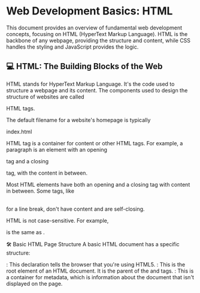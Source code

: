 # Web Development Basics: HTML
This document provides an overview of fundamental web development concepts, focusing on HTML (HyperText Markup Language). HTML is the backbone of any webpage, providing the structure and content, while CSS handles the styling and JavaScript provides the logic. 

## 💻 HTML: The Building Blocks of the Web

HTML stands for HyperText Markup Language. It's the code used to structure a webpage and its content. The components used to design the structure of websites are called 


HTML tags.

The default filename for a website's homepage is typically 

index.html

HTML tag is a container for content or other HTML tags. For example, a paragraph is an element with an opening 

<p> tag and a closing </p> tag, with the content in between.

Most HTML elements have both an opening and a closing tag with content in between. Some tags, like 

<br> for a line break, don't have content and are self-closing.


HTML is not case-sensitive. For example, 

<html> is the same as <HTML>.

🛠️ Basic HTML Page Structure
A basic HTML document has a specific structure:


<!DOCTYPE html>: This declaration tells the browser that you're using HTML5.



<html>: This is the root element of an HTML document. It is the parent of the 


<head> and <body> tags.


<head>: This is a container for metadata, which is information about the document that isn't displayed on the page.



<title>: Sets the title of the page, which appears in the browser tab.


<body>: This tag contains all the data that is rendered and displayed by the browser.

📝 Common HTML Tags and Attributes

HTML Attributes: Attributes are used to add more information to a tag. For example, 

<html lang="en"> specifies the language of the document as English.


Heading Tags (<h1> to <h6>): Used to display headings. 

<h1> is the most important heading, and <h6> is the least important.


Paragraph Tag (<p>): Used for adding paragraphs to your page.


Anchor Tag (<a>): Used to create links.

Example: 

<a href="https://google.com">Google</a>.

Use 

target="_main" to open a link in a new tab.

You can also make an image a clickable link by wrapping the 

<img> tag inside an <a> tag.

Image Tag (<img>): Used to add images.

Example: 

<img src="/image.png" alt="Random Image">. The 

src attribute specifies the image source, which can be a relative URL.

You can set the height and width of an image using attributes, like 

<img src="link" height=50px> or <img src="link" width=50px>.



Line Break Tag (<br>): Adds a line break, or a next line, to your page.

Text Formatting Tags:

<b> for bold text.

<i> for italic text.

<u> for <u>underline</u> text.

<big> for bigger text.

<small> for smaller text.

<sub> for <sub>subscript</sub> text (e.g., H_2O).

<sup> for <sup>superscript</sup> text (e.g., A+B).

Horizontal Ruler (<hr>): Displays a horizontal line to separate content.

Preformatted Text (<pre>): Displays text exactly as it's written in the code, preserving spaces and line breaks.

📦 Block vs. Inline Elements
| Category | Element | Description |
| :--- | :--- | :--- |
| **Block-Level** | `<div>` | Takes up the full width available and starts on a new line. It's a common container for other elements. |
| **Inline-Level** | `<span>` | Takes only as much width as its content needs and does not start on a new line. It's a common container for other elements. |
| **Semantic Tags** | `<header>` | Used to define the header of a page or section. |
| | `<main>` | Used to define the main content of a document. |
| | `<footer>` | Used to define the footer of a page or section. |
| **Inside `<main>`** | `<section>` | Used for a section on your page. |
| | `<article>` | Used for an article on your page. |
| | `<aside>` | Used for content aside from the main content, such as advertisements. |

📂 Lists and Tables

# 💻 Lists & Tables in HTML

This document provides a quick reference for HTML tags used to create lists and tables.

## 📝 Lists
[cite_start]Lists are used to represent real-life list data[cite: 155].

| Category | Tag | Description |
| :--- | :--- | :--- |
| **Unordered List** | `<ul>` | [cite_start]Displays a bulleted list[cite: 156, 157]. |
| **Ordered List** | `<ol>` | [cite_start]Displays a numbered list[cite: 161, 162]. |
| **List Item** | `<li>` | [cite_start]Used for individual items in both unordered and ordered lists[cite: 158, 163]. |

---

## 📊 Tables
[cite_start]Tables are used to represent real-life table data[cite: 167].

| Element | Tag | Description |
| :--- | :--- | :--- |
| **Table** | `<table>` | [cite_start]The container for all table content[cite: 175]. |
| **Table Row** | `<tr>` | [cite_start]Used to display a table row[cite: 168]. |
| **Table Data** | `<td>` | [cite_start]Used to display the data within a table cell[cite: 170]. |
| **Table Header** | `<th>` | [cite_start]Used to display a table header[cite: 172]. |
| **Caption** | `<caption>` | [cite_start]Adds a caption to the table[cite: 191]. |
| **Table Head** | `<thead>` | [cite_start]Used to wrap the table's header content[cite: 195]. |
| **Table Body** | `<tbody>` | [cite_start]Used to wrap the table's body content[cite: 195]. |
| **Attribute** | `colspan` | [cite_start]Creates cells that span across multiple columns[cite: 198, 199]. |

### 📝 Forms and User Input

[cite_start]**Forms (`<form>`)** are used to collect data from users, such as for sign-ups or login pages[cite: 206, 207].

[cite_start]The **`action`** attribute in the `<form>` tag defines what needs to be performed when a form is submitted[cite: 212, 213].

Here are some common form elements:

- [cite_start]**`Input` (`<input>`)**: A common form element for user input[cite: 215].
  - [cite_start]The **`type`** attribute specifies the input type, like `"text"` or `"radio"`[cite: 216, 219, 223].
  - [cite_start]The **`placeholder`** attribute provides a hint to the user[cite: 216].

- [cite_start]**`Label` (`<label>`)**: Used to associate a label with a form control[cite: 218].

- [cite_start]**`Checkbox` (`<input type="checkbox">`)**: Allows users to select one or more options[cite: 231].

- [cite_start]**`Textarea` (`<textarea>`)**: Creates a multi-line text input area[cite: 239].

- [cite_start]**`Select` (`<select>`)**: Creates a dropdown list with multiple `<option>` tags[cite: 242].

🎬 Multimedia and Embedding

Iframe (<iframe>): Used to embed another website within your own webpage.


Video (<video>): Used to embed a video. It has several attributes, including:


controls: Adds video controls like play and pause.


height and width: Sets the dimensions of the video.


loop: Makes the video repeat.


autoplay: Automatically plays the video when the page loads.


i want to underline a specific word in readme.md at my github so suggest me shortcutkeys to underline and many other shortcutkeys with their references


GitHub Flavored Markdown (GFM) does not have a dedicated shortcut key or native syntax for underlining text. However, you can use HTML tags directly within your Markdown file to achieve this.

Underline Text in Markdown
To underline a specific word or phrase, use the <u> HTML tag:

HTML

This is some <u>underlined text</u>.
Other Useful Markdown & HTML Shortcuts
While there are no universal "shortcut keys" like you'd find in a word processor, you can use the following Markdown syntax and HTML tags to format your text.

Emphasis

Bold: Use two asterisks (**) or two underscores (__) around the text.

**bold text** or __bold text__

Italic: Use a single asterisk (*) or a single underscore (_) around the text.

*italic text* or _italic text_

Strikethrough: Use two tildes (~~) around the text.

~~strikethrough text~~

Headings
Use the hash symbol (#) followed by a space at the beginning of a line to create headings. The number of hashes determines the heading level (1-6).

# Heading 1

## Heading 2

### Heading 3

Lists

Unordered List: Use an asterisk (*), a plus sign (+), or a hyphen (-) followed by a space.

* Item 1

+ Item 2

Ordered List: Use a number followed by a period (.) and a space.

1. First item

2. Second item

Links & Images

Links: Use square brackets for the text and parentheses for the URL.

[Link Text](https://www.example.com)

Images: Add an exclamation mark (!) before the link syntax.

![Alt Text](image_url.jpg)

Code

Inline Code: Use a single backtick (`) around the text.

This is some code within a sentence.

Code Block: Use three backticks (```) on the lines before and after the code. You can also specify the language for syntax highlighting.

JavaScript

// Your code here
Horizontal Rule

Use three hyphens (---), asterisks (***), or underscores (___) on a line by themselves.






not in html in .md language


There is no native Markdown syntax for underlining text. However, you can achieve this by directly using HTML tags within your Markdown file, as Markdown is designed to be a superset of HTML.

Underlining in Markdown
To underline text in a Markdown file, you can use the HTML <u> tag.

Markdown

This is an <u>underlined</u> word.
This is the standard and most reliable method for underlining text in a .md file on platforms like GitHub.

Other Markdown Formatting
While underlining isn't a direct Markdown feature, here are some common formatting options with their respective syntax:

Bold: **text** or __text__

Italic: *text* or _text_

Bold and Italic: ***text***

Strikethrough: ~~text~~

Headings: Use # for heading 1, ## for heading 2, and so on, up to ######.

Lists:

Unordered: Use *, +, or - followed by a space.

Ordered: Use 1., 2., 3., etc.

Code:

Inline code: Use a single backtick (`).

Code block: Use three backticks (````).

Links: [Link Text](https://example.com)

Images: ![Alt Text](https://example.com/image.jpg)

Blockquotes: Use > at the beginning of the line.

For more advanced formatting, such as changing font size or color, you will also need to use HTML and CSS directly within your Markdown file.







# Web Development Basics: HTML

> This document provides an overview of fundamental web development concepts, focusing on HTML (HyperText Markup Language). HTML is the backbone of any webpage, providing the structure and content, while CSS handles the styling and JavaScript provides the logic. 



## 💻 HTML: The Building Blocks of the Web



HTML stands for HyperText Markup Language. It's the code used to structure a webpage and its content. The components used to design the structure of websites are called 





## HTML tags.



The default filename for a website's homepage is typically



index.html 



### HTML tag is a container for content or other HTML tags. 

For example, a paragraph is an element with an opening 

1. <p> tag and a closing </p> tag, with the content in between.

 Most HTML elements have both an opening and a closing tag with content in between. Some tags, like 

 <br> for a line break, don't have content and are self-closing.



2. HTML is not case-sensitive.

For example, 

 M is the same as m.

 p is same the P



 ## 🛠️ Basic HTML Page Structure

A basic HTML document has a specific structure:

                                                <!DOCTYPE html>: This declaration tells the browser that you're using HTML5.

                                                

  <html>: This is the root element of an HTML document. It is the parent of the <head> and <body> tags.

<head>: This is a container for metadata, which is information about the document that isn't displayed on the page.



<title>: Sets the title of the page, which appears in the browser tab.



<body>: This tag contains all the data that is rendered and displayed by the browser.



## 📝 Common HTML Tags and Attributes



### HTML Attributes: Attributes are used to add more information to a tag.

For example, 



 <html lang="en"> specifies the language of the document as English.



#### Heading Tags (<h1> to <h6>): Used to display headings. 



 <h1> is the most important heading, and <h6> is the least important.



 Paragraph Tag (<p>):Used for adding paragraphs to your page.



 Anchor Tag (<a>): Used to create links.



Example: 

  <a href="https://google.com">Google</a>.



Use 

 target="_main" to open a link in a new tab.



You can also make an image a clickable link by wrapping the 

 <img> tag inside an <a> tag.



Image Tag (<img>): Used to add images.



Example: 

        <img src="/image.png" alt="Random Image">. The 



 src attribute specifies the image source, which can be a relative URL.You can set the height and width of an image using attributes, like 



 <img src="link" height=50px> or <img src="link" width=50px>.



Line Break Tag (<br>): Adds a line break, or a next line, to your page.



### Text Formatting Tags:

                   

  <b> for bold text.

   <i> for italic text.

   <u> for <u>underline</u> text.

   <big> for bigger text.

  <small> for smaller text.

  Horizontal Ruler (hr): Displays a horizontal line to separate content.



  

Preformatted Text : Displays text exactly as it's written in the code, preserving spaces and line breaks.





### 📦 Block vs. Inline Elements



Elements can be categorized as block-level or inline-level.



Block-Level Elements: These elements take up the full width available and start on a new line. The 



<div> tag is a common block-level container for other elements. * 



  Inline-Level Elements: These elements only take up as much width as their content needs and do not start on a new line. The 



<span> tag is a common inline-level container.



### 📄 HTML Layout and Structure



Semantic Tags: Using the right tags for the right purpose helps with page layout and readability. Examples include 



<header>, <main>, and <footer>.



Inside the <main> tag:



<section>: For a section on your page.



<article>: For an article.



<aside>: For content that is "aside" from the main content, like an ad.



### 📂 Lists and Tables



Lists (<ul> and <ol>): Used to represent list data.



Unordered List (<ul>): Displays a bulleted list. Each item is an 



<li> tag.



Ordered List (<ol>): Displays a numbered list. Each item is also an 



<li> tag.



Tables (<table>): Used to represent data in a table format.



<u> <tr>: Used for a table row. </u>



<td>: Used for table data.



<th>: Used for a table header.



<caption>: Adds a caption to the table.



<thead> and <tbody>: Used to wrap the table head and body, respectively.



colspan attribute: Allows a cell to span across multiple columns.





### 📝 Forms and User Input



 Forms (<form>) are used to collect data from users, such as for sign-ups or login pages.



 Input (<input>): A common form element for user input. The 



 type attribute specifies the type of input, such as "text" or "radio". The 



 placeholder attribute provides a hint to the user.



 Label (<label>): Used to associate a label with a form control.



 Checkbox (<input type="checkbox">): Allows users to select one or more options.



 Textarea (<textarea>): Creates a multi-line text input area.



 Select (<select>): Creates a dropdown list with multiple <option> tags.



### 🎬 Multimedia and Embedding



 Iframe (<iframe>): Used to embed another website within your own webpage.



 Video (<video>): Used to embed a video. It has several attributes, including:



 controls: Adds video controls like play and pause.



 height and width: Sets the dimensions of the video.



 loop: Makes the video repeat.



 autoplay: Automatically plays the video when the page loads.





provide me this in proper readme.md format so that i can upload this on git hub account so convert it suitable symbol and everything visible on the README.md file so convert it into proper mark down language



Web Development Basics: HTML
This document provides an overview of fundamental web development concepts, focusing on HTML (HyperText Markup Language). HTML is the backbone of any webpage, providing the structure and content , while CSS handles the styling and JavaScript provides the logic.


💻 HTML: The Building Blocks of the Web

HTML stands for HyperText Markup Language. It's the code used to 

structure a web page and its content. The components used to design the structure of websites are called 

HTML tags.

The default filename for a website's homepage is typically 

index.html.

An HTML tag is a container for some content or other HTML tags. For example, a paragraph is an element with an opening 

<p> tag and a closing </p> tag, with the content in between. Most HTML elements have both an opening and a closing tag with content in between. Some tags, like 


<br> for a line break, don't have content and are self-closing.

HTML is 

not case-sensitive. For example, 

<html> is the same as <HTML>.

🛠️ Basic HTML Page Structure
A basic HTML document has a specific structure:


<!DOCTYPE html>: This declaration tells the browser that you're using HTML5.


<html>: This is the root of an HTML document. It is the parent of the 

<head> and <body> tags.


<head>: This is a container for metadata.


<title>: Sets the title of the page.


<body>: This tag contains all the data rendered by the browser.

📝 Common HTML Tags and Attributes
HTML Attributes
Attributes are used to add more information to a tag. For example, 

<html lang="en"> specifies the language of the document as English.

Heading Tags (<h1> to <h6>)
Used to display headings in HTML. 

<h1> is the most important heading, and <h6> is the least important.


Paragraph Tag (<p>)
Used to add paragraphs in HTML.

Anchor Tag (<a>)
Used to add links to your page. For example, 

<a href="https://google.com">Google</a>. To open a link in a new tab, use the attribute 

target="_main". You can also make an image a clickable link by wrapping the 

<img> tag inside an <a> tag.

Image Tag (<img>)
Used to add images to your page. The 

src attribute specifies the image source, which can be a relative URL. You can set the height and width of an image using attributes, like 

<img src="link" height=50px> or <img src="link" width=50px>.


Line Break Tag (<br>)
Used to add a line break to your page.

Text Formatting Tags

<b> for bold text.


<i> for italic text.


<u> for <u>underline</u> text.


<big> for big text.


<small> for small text.


<sub> for subscript text (e.g., H_2O).


<sup> for superscript text (e.g., A 
n
 +B).

Horizontal Ruler (<hr>)
Used to display a horizontal line to separate content.

Preformatted Text (<pre>)
Used to display text as it is, without ignoring spaces and next lines.

📦 Block vs. Inline Elements
Elements can be categorized as block-level or inline-level.


Block-Level Elements: These elements take up the full width available and start on a new line. The 

<div> tag is a common block-level container for other HTML elements.


Inline-Level Elements: These elements only take up as much width as their content needs and do not start on a new line. The 

<span> tag is also a container for other HTML elements and is an inline element.

📄 HTML Layout and Structure
Using 

semantic tags for layout helps with page structure. Examples include 

<header>, <main>, and <footer>.

Inside the <main> tag, you can use:


<section>: For a section on your page.


<article>: For an article.


<aside>: For content that is "aside" from the main content, like ads.

📂 Lists and Tables
Lists
Lists are used to represent real-life list data.


Unordered List (<ul>): Displays a bulleted list. Each item is an 

<li> tag.


Ordered List (<ol>): Displays a numbered list. Each item is also an 

<li> tag.

Tables
Tables are used to represent real-life table data.

<table>: Defines a table.


<tr>: Used to display a table row.


<td>: Used to display table data.


<th>: Used to display a table header.


<caption>: Adds a caption to the table.


<thead> and <tbody>: Used to wrap the table head and body, respectively.


colspan attribute: Used to create cells that span over multiple columns.


## 📝 Forms and User Input

Forms (<form>) are used to collect data from the user. The 

action attribute is used to define what action is performed when the form is submitted.


Input (<input>): A common form element for user input. The 

type attribute specifies the type of input, such as "text" or "radio". The 

placeholder attribute provides a hint to the user.


Label (<label>): Used to associate a label with a form control.


Checkbox (<input type="checkbox">): Allows users to select one or more options.



Textarea (<textarea>): Creates a multi-line text input area.


Select (<select>): Creates a dropdown list with multiple <option> tags.

### 🎬 Multimedia and Embedding

* [cite_start]**`Iframe` (`<iframe>`)**: Used to embed one website inside another[cite: 249].
* [cite_start]**`Video` (`<video>`)**: Used to embed a video[cite: 251]. It has several attributes:
    * [cite_start]**`controls`**: Adds video controls[cite: 254].
    * [cite_start]**`height`**: Sets the height of the video[cite: 255].
    * [cite_start]**`width`**: Sets the width of the video[cite: 256].
    * [cite_start]**`loop`**: Makes the video repeat[cite: 257].
    * [cite_start]**`autoplay`**: Automatically plays the video[cite: 258].

height and width: Sets the dimensions of the video.


loop: Makes the video repeat.


autoplay: Automatically plays the video.

